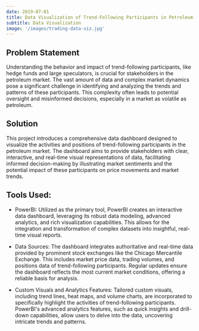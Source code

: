 ```yaml
---
date: 2019-07-01
title: Data Visualization of Trend-Following Participants in Petroleum Market
subtitle: Data Visualization
image: '/images/trading-data-viz.jpg'
---
```


## Problem Statement
Understanding the behavior and impact of trend-following participants, like hedge funds and large speculators, is crucial for stakeholders in the petroleum market. The vast amount of data and complex market dynamics pose a significant challenge in identifying and analyzing the trends and patterns of these participants. This complexity often leads to potential oversight and misinformed decisions, especially in a market as volatile as petroleum.

## Solution
This project introduces a comprehensive data dashboard designed to visualize the activities and positions of trend-following participants in the petroleum market. The dashboard aims to provide stakeholders with clear, interactive, and real-time visual representations of data, facilitating informed decision-making by illustrating market sentiments and the potential impact of these participants on price movements and market trends.

## Tools Used:
- PowerBI: Utilized as the primary tool, PowerBI creates an interactive data dashboard, leveraging its robust data modeling, advanced analytics, and rich visualization capabilities. This allows for the integration and transformation of complex datasets into insightful, real-time visual reports.

- Data Sources: The dashboard integrates authoritative and real-time data provided by prominent stock exchanges like the Chicago Mercantile Exchange. This includes market price data, trading volumes, and positions data of trend-following participants. Regular updates ensure the dashboard reflects the most current market conditions, offering a reliable basis for analysis.

- Custom Visuals and Analytics Features: Tailored custom visuals, including trend lines, heat maps, and volume charts, are incorporated to specifically highlight the activities of trend-following participants. PowerBI's advanced analytics features, such as quick insights and drill-down capabilities, allow users to delve into the data, uncovering intricate trends and patterns.